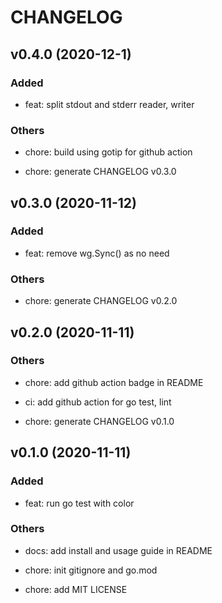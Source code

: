 # CHANGELOG

## v0.4.0 (2020-12-1)

### Added

- feat: split stdout and stderr reader, writer

### Others

- chore: build using gotip for github action

- chore: generate CHANGELOG v0.3.0

## v0.3.0 (2020-11-12)

### Added

- feat: remove wg.Sync() as no need

### Others

- chore: generate CHANGELOG v0.2.0

## v0.2.0 (2020-11-11)

### Others

- chore: add github action badge in README

- ci: add github action for go test, lint

- chore: generate CHANGELOG v0.1.0

## v0.1.0 (2020-11-11)

### Added

- feat: run go test with color

### Others

- docs: add install and usage guide in README

- chore: init gitignore and go.mod

- chore: add MIT LICENSE